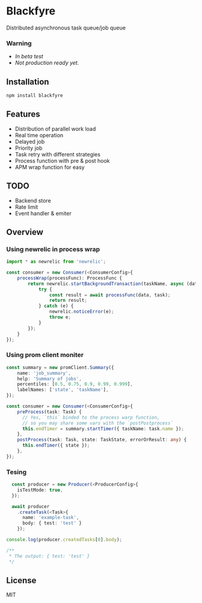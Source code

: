 # Blackfyre

Distributed asynchronous task queue/job queue

### Warning
- *In beta test*
- *Not production ready yet.*

## Installation
```bash
npm install blackfyre
```

## Features

- Distribution of parallel work load
- Real time operation
- Delayed job
- Priority job
- Task retry with different strategies
- Process function with pre & post hook
- APM wrap function for easy

## TODO

- Backend store
- Rate limit
- Event handler & emiter

## Overview

### Using newrelic in process wrap
```ts
import * as newrelic from 'newrelic';

const consumer = new Consumer(<ConsumerConfig>{
    processWrap(processFunc): ProcessFunc {
        return newrelic.startBackgroundTransaction(taskName, async (data: any, task: Task) => {
            try {
                const result = await processFunc(data, task);
                return result;
            } catch (e) {
                newrelic.noticeError(e);
                throw e;
            }
        });
    }
});
```

### Using prom client moniter
```ts
const summary = new promClient.Summary({
    name: 'job_summary',
    help: 'Summary of jobs',
    percentiles: [0.5, 0.75, 0.9, 0.99, 0.999],
    labelNames: ['state', 'taskName'],
});

const consumer = new Consumer(<ConsumerConfig>{
    preProcess(task: Task) {
      // Yes, `this` binded to the process warp function,
      // so you may share some vars with the `postPostprocess`
      this.endTimer = summary.startTimer({ taskName: task.name });
    },
    postProcess(task: Task, state: TaskState, errorOrResult: any) {
      this.endTimer({ state });
    },
});
```

### Tesing

```ts
  const producer = new Producer(<ProducerConfig>{
    isTestMode: true,
  });

  await producer
    .createTask(<Task>{
      name: 'example-task',
      body: { test: 'test' }
    });

console.log(producer.createdTasks[0].body);

/**
 * The output: { test: 'test' }
 */

```

## License
MIT
